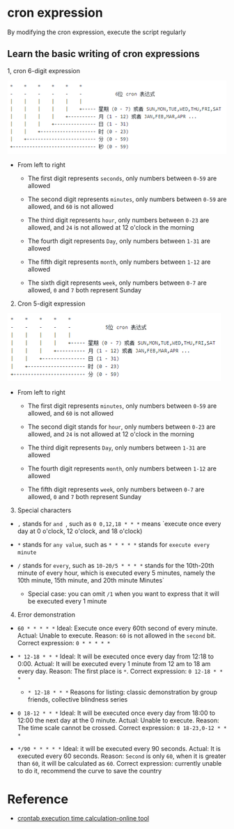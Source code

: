 # cron expression

By modifying the cron expression, execute the script regularly

## Learn the basic writing of cron expressions

1, cron 6-digit expression

![image](https://raw.githubusercontent.com/chiupam/tutorial-image/master/Loon/Plus/cron_6.png)

- From left to right

  - The first digit represents `seconds`, only numbers between `0-59` are allowed
  
  - The second digit represents `minutes`, only numbers between `0-59` are allowed, and `60` is not allowed
  
  - The third digit represents `hour`, only numbers between `0-23` are allowed, and `24` is not allowed at 12 o'clock in the morning
  
  - The fourth digit represents `Day`, only numbers between `1-31` are allowed
  
  - The fifth digit represents `month`, only numbers between `1-12` are allowed
  
  - The sixth digit represents `week`, only numbers between `0-7` are allowed, `0` and `7` both represent Sunday
  
2. Cron 5-digit expression

![image](https://raw.githubusercontent.com/chiupam/tutorial-image/master/Loon/Plus/cron_5.png)

- From left to right
  
  - The first digit represents `minutes`, only numbers between `0-59` are allowed, and `60` is not allowed
  
  - The second digit stands for `hour`, only numbers between `0-23` are allowed, and `24` is not allowed at 12 o'clock in the morning
  
  - The third digit represents `Day`, only numbers between `1-31` are allowed
  
  - The fourth digit represents `month`, only numbers between `1-12` are allowed
  
  - The fifth digit represents `week`, only numbers between `0-7` are allowed, `0` and `7` both represent Sunday
  
3. Special characters

- `,` stands for `and `, such as `0 0,12,18 * * *` means `execute once every day at 0 o'clock, 12 o'clock, and 18 o'clock)

- `*` stands for `any value`, such as `* * * * *` stands for `execute every minute`

- `/` stands for `every`, such as `10-20/5 * * * *` stands for the 10th-20th minute of every hour, which is executed every 5 minutes, namely the 10th minute, 15th minute, and 20th minute Minutes`

  - Special case: you can omit `/1` when you want to express that it will be executed every 1 minute

4. Error demonstration

- `60 * * * * *` Ideal: Execute once every 60th second of every minute. Actual: Unable to execute. Reason: `60` is not allowed in the `second` bit. Correct expression: `0 * * * * *`

- `* 12-18 * * *` Ideal: It will be executed once every day from 12:18 to 0:00. Actual: It will be executed every 1 minute from 12 am to 18 am every day. Reason: The first place is `*`. Correct expression: `0 12-18 * * *`

  - `* 12-18 * * *` Reasons for listing: classic demonstration by group friends, collective blindness series

- `0 18-12 * * *` Ideal: It will be executed once every day from 18:00 to 12:00 the next day at the 0 minute. Actual: Unable to execute. Reason: The time scale cannot be crossed. Correct expression: `0 18-23,0-12 * * *`

- `*/90 * * * * *` Ideal: it will be executed every 90 seconds. Actual: It is executed every 60 seconds. Reason: `Second` is only `60`, when it is greater than `60`, it will be calculated as `60`. Correct expression: currently unable to do it, recommend the curve to save the country

# Reference

- [crontab execution time calculation-online tool](https://tool.lu/crontab/)